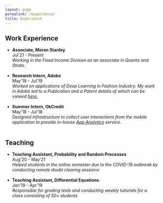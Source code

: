 ```yaml
---
layout: page
permalink: /experience/
title: Experience
---
```


<!-- During my short professional journey, I got the opportunity to acquire diverse experience in research, product, and teaching. As a researcher, I started my journey by interning in Media and Data Science Research Lab, Adobe, followed by various <a href="/research">research projects</a>. I had the opportunity to work closely with a growing startup <a href="https://okcredit.in/">OkCredit</a> as a summer intern, which helped me get insights into India's entrepreneurship culture. During my time as a Teaching Assistant, I taught students from different disciplines. -->

<h2>Work Experience</h2>
<ul>
	<li>
		<b>Associate, Moran Stanley</b><br>
		Jul'21 - Present<br>
		<i>Working in the Fixed Income Division as an associate in Quants and Strats.</i><br>
	</li><br>
	<li>
		<b>Research Intern, Adobe</b><br>
		May'19 - Jul'19<br>
		<i>Worked on applications of Deep Learning in Fashion Industry. My work in Adobe led to a Publication and a Patent details of which can be viewed <a href="/research">here.</a></i><br>
	</li><br>
	<li>
		<b>Summer Intern, OkCredit</b><br>
		May'18 - Jul'18<br>
		<i>Designed infrastructure to collect user interactions from the mobile application to provide in-house <a href="https://en.wikipedia.org/wiki/Mobile_web_analytics">App Analytics</a> service.</i><br>
	</li><br>
</ul>

<h2>Teaching</h2>
<ul>
	<li>
		<b>Teaching Assistant, Probability and Random Processes</b><br>
		Aug'20 - May'21<br>
		<i>Helped students in the online semester due to the COVID-19 outbreak by conducting remote doubt clearing sessions</i><br>
	</li><br>
	<li>
		<b>Teaching Assistant, Differential Equations</b><br>
		Jan'19 - Apr'19<br>
		<i>Responsible for grading tests and conducting weekly tutorials for a class consisting of 50+ students</i><br>
	</li><br>
</ul>

<!-- <h2>Research Implementations</h2>
<ul>
	<li>
		<b>Title #1</b>: Brief description of this research implementation.<br>
		<a href=""><div class="color-button">paper</div></a><a href=""><div class="color-button">report</div></a><a href=""><div class="color-button">code</div></a>
	</li><br>
	<li>
		<b>Title #2</b>: Brief description of this research implementation.<br>
		<a href=""><div class="color-button">paper</div></a><a href=""><div class="color-button">report</div></a><a href=""><div class="color-button">code</div></a>
	</li><br>
</ul> -->